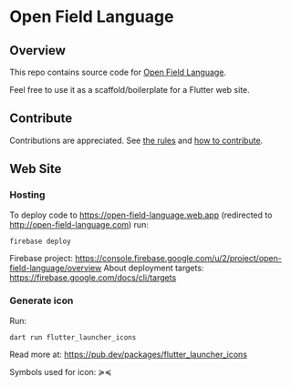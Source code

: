 # Open Field Language

## Overview

This repo contains source code for [Open Field Language](http://open-field-language.com).

Feel free to use it as a scaffold/boilerplate for a Flutter web site.

## Contribute

Contributions are appreciated.
See [the rules](https://open-field-language.com/#/rules)
and [how to contribute](https://open-field-language.com/#/contribute).

## Web Site

### Hosting

To deploy code to https://open-field-language.web.app
(redirected to http://open-field-language.com) run:

```
firebase deploy
```

Firebase project: https://console.firebase.google.com/u/2/project/open-field-language/overview
About deployment targets: https://firebase.google.com/docs/cli/targets

### Generate icon

Run:

```
dart run flutter_launcher_icons
```

Read more at: https://pub.dev/packages/flutter_launcher_icons

Symbols used for icon: ≽≼

